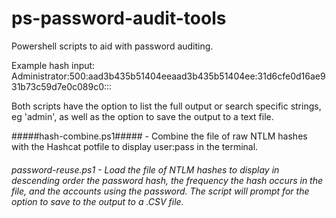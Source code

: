 # ps-password-audit-tools
Powershell scripts to aid with password auditing.

Example hash input: Administrator:500:aad3b435b51404eeaad3b435b51404ee:31d6cfe0d16ae931b73c59d7e0c089c0:::

Both scripts have the option to list the full output or search specific strings, eg 'admin', as well as the option to save the output to a text file.

#####hash-combine.ps1##### - Combine the file of raw NTLM hashes with the Hashcat potfile to display user:pass in the terminal.

###### password-reuse.ps1 - Load the file of NTLM hashes to display in descending order the password hash, the frequency the hash occurs in the file, and the accounts using the password. The script will prompt for the option to save to the output to a .CSV file.
